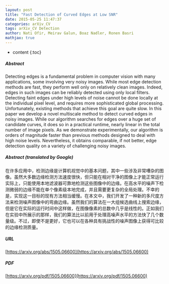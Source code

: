```yaml
---
layout: post
title: "Fast Detection of Curved Edges at Low SNR"
date: 2015-05-25 11:47:37
categories: arXiv_CV
tags: arXiv_CV Detection
author: Nati Ofir, Meirav Galun, Boaz Nadler, Ronen Basri
mathjax: true
---
```


* content
{:toc}

##### Abstract
Detecting edges is a fundamental problem in computer vision with many applications, some involving very noisy images. While most edge detection methods are fast, they perform well only on relatively clean images. Indeed, edges in such images can be reliably detected using only local filters. Detecting faint edges under high levels of noise cannot be done locally at the individual pixel level, and requires more sophisticated global processing. Unfortunately, existing methods that achieve this goal are quite slow. In this paper we develop a novel multiscale method to detect curved edges in noisy images. While our algorithm searches for edges over a huge set of candidate curves, it does so in a practical runtime, nearly linear in the total number of image pixels. As we demonstrate experimentally, our algorithm is orders of magnitude faster than previous methods designed to deal with high noise levels. Nevertheless, it obtains comparable, if not better, edge detection quality on a variety of challenging noisy images.

##### Abstract (translated by Google)
在许多应用中，检测边缘是计算机视觉中的基本问题，其中一些涉及非常嘈杂的图像。虽然大多数边缘检测方法速度很快，但只能在相对干净的图像上才能正常运行实际上，只能使用本地滤波器可靠地检测这些图像中的边缘。在高水平的噪声下检测微弱的边缘不能在单个像素级本地完成，并且需要更复杂的全局处理。不幸的是，实现这一目标的现有方法相当缓慢。在本文中，我们开发了一种新的多尺度方法来检测噪声图像中的弯曲边缘。虽然我们的算法在一大组候选曲线上搜索边缘，但是它在实际的运行时间中这样做，在图像像素的总数中几乎是线性的。正如我们在实验中所展示的那样，我们的算法比以前用于处理高噪声水平的方法快了几个数量级。不过，即使不是更好，它也可以在各种具有挑战性的噪声图像上获得可比较的边缘检测质量。

##### URL
[https://arxiv.org/abs/1505.06600](https://arxiv.org/abs/1505.06600)

##### PDF
[https://arxiv.org/pdf/1505.06600](https://arxiv.org/pdf/1505.06600)

